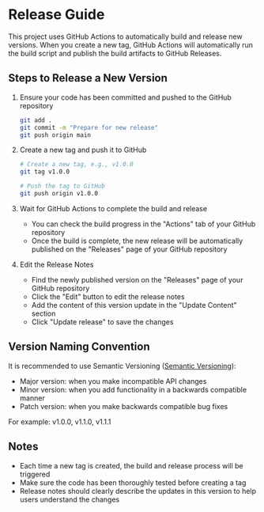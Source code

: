# Release Guide

This project uses GitHub Actions to automatically build and release new versions. When you create a new tag, GitHub Actions will automatically run the build script and publish the build artifacts to GitHub Releases.

## Steps to Release a New Version

1. Ensure your code has been committed and pushed to the GitHub repository

   ```bash
   git add .
   git commit -m "Prepare for new release"
   git push origin main
   ```

2. Create a new tag and push it to GitHub

   ```bash
   # Create a new tag, e.g., v1.0.0
   git tag v1.0.0
   
   # Push the tag to GitHub
   git push origin v1.0.0
   ```

3. Wait for GitHub Actions to complete the build and release

   - You can check the build progress in the "Actions" tab of your GitHub repository
   - Once the build is complete, the new release will be automatically published on the "Releases" page of your GitHub repository

4. Edit the Release Notes

   - Find the newly published version on the "Releases" page of your GitHub repository
   - Click the "Edit" button to edit the release notes
   - Add the content of this version update in the "Update Content" section
   - Click "Update release" to save the changes

## Version Naming Convention

It is recommended to use Semantic Versioning ([Semantic Versioning](https://semver.org/)):

- Major version: when you make incompatible API changes
- Minor version: when you add functionality in a backwards compatible manner
- Patch version: when you make backwards compatible bug fixes

For example: v1.0.0, v1.1.0, v1.1.1

## Notes

- Each time a new tag is created, the build and release process will be triggered
- Make sure the code has been thoroughly tested before creating a tag
- Release notes should clearly describe the updates in this version to help users understand the changes 